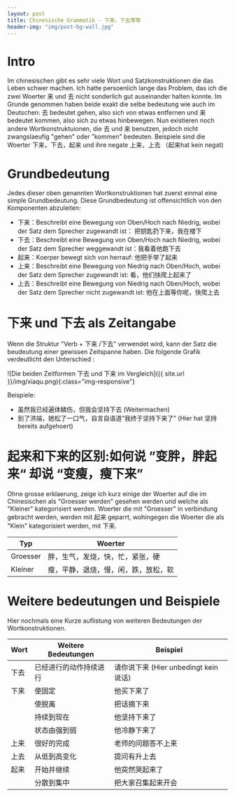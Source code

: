 ```yaml
---
layout: post
title: Chinesische Grammatik - 下来，下去等等
header-img: "img/post-bg-wall.jpg"
---
```


# Intro

Im chinesischen gibt es sehr viele Wort und Satzkonstruktionen die das Leben schwer machen. Ich hatte persoenlich lange das Problem, das ich die zwei Woerter 来 und 去 nicht sonderlich gut auseinander halten konnte. Im Grunde genommen haben beide exakt die selbe bedeutung wie auch im Deutschen: 去 bedeutet gehen, also sich von etwas entfernen und 来 bedeutet kommen, also sich zu etwas hinbewegen. Nun existieren noch andere Wortkonstruktuionen, die 去 und 来 benutzen, jedoch nicht zwangslaeufig "gehen" oder "kommen" bedeuten. Beispiele sind die Woerter 下来，下去，起来 und ihre negate 上来，上去 （起来hat kein negat)

# Grundbedeutung

Jedes dieser oben genannten Wortkonstruktionen hat zuerst einmal eine simple Grundbedeutung. Diese Grundbedeutung ist offensichtlich von den Komponenten abzuleiten: 

* 下来：Beschreibt eine Bewegung von Oben/Hoch nach Niedrig, wobei der Satz dem Sprecher zugewandt ist： 把钥匙扔下来，我在楼下
* 下去：Beschreibt eine Bewegung von Oben/Hoch nach Niedrig, wobei der Satz dem Sprecher weggewandt ist：我看着他跑下去
* 起来：Koerper bewegt sich von herrauf: 他把手举了起来
* 上来：Beschreibt eine Bewegung von Niedrig nach Oben/Hoch, wobei der Satz dem Sprecher zugewandt ist: 看，他们快爬上起来了
* 上去：Beschreibt eine Bewegung von Niedrig nach Oben/Hoch, wobei der Satz dem Sprecher nicht zugewandt ist: 他在上面等你呢，快爬上去


# 下来 und 下去 als Zeitangabe

Wenn die Struktur "Verb + 下来 /下去" verwendet wird, kann der Satz die beudeutung einer gewissen Zeitspanne haben. Die folgende Grafik verdeutlicht den Unterschied :

![Die beiden Zeitformen 下去 und 下来 im Vergleich]({{ site.url }}/img/xiaqu.png){:class="img-responsive"}

Beispiele:

* 虽然我已经遍体鳞伤，但我会坚持下去 (Weitermachen)
* 到了洪端，她松了一口气，自言自语道“我终于坚持下来了” (Hier hat 坚持 bereits aufgehoert)

# 起来和下来的区别:如何说 ”变胖，胖起来“ 却说 “变瘦，瘦下来”


Ohne grosse erklaerung, zeige ich kurz einige der Woerter auf die im Chinesischen als "Groesser werden" gesehen werden und welche als "Kleiner" kategorisiert werden. Woerter die mit "Groesser" in verbindung gebracht werden, werden mit 起来 geparrt, wohingegen die Woerter die als "Klein" kategorisiert werden, mit 下来.

|   Typ    |               Woerter                |
|----------|--------------------------------------|
| Groesser | 胖，生气，发烧，快，忙，紧张，硬     |
| Kleiner  | 瘦，平静，退烧，慢，闲，跌，放松，软 |


# Weitere bedeutungen und Beispiele

Hier nochmals eine Kurze auflistung von weiteren Bedeutungen der Wortkonstruktionen.

| Wort |  Weitere Bedeutungen   |                Beispiel               |
|------|------------------------|---------------------------------------|
| 下去 | 已经进行的动作持续进行 | 请你说下来 (Hier unbedingt kein 说话) |
| 下来 | 使固定                 | 他买下来了                            |
|      | 使脱离                 | 把话摘下来                            |
|      | 持续到现在             | 他坚持下来了                          |
|      | 状态由强到弱           | 他冷静下来了                          |
| 上来 | 很好的完成             | 老师的问题答不上来                    |
| 上去 | 从低到高变化           | 提问有升上去                          |
| 起来 | 开始并继续             | 他突然哭起来了                        |
|      | 分散到集中             | 把大家召集起来开会                    |
